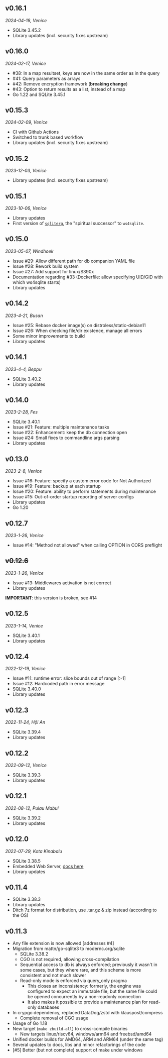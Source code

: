 ## v0.16.1
*2024-04-18, Venice*

- SQLite 3.45.2
- Library updates (incl. security fixes upstream)

## v0.16.0
*2024-02-17, Venice*

- #38: In a map resultset, keys are now in the same order as in the query
- #41: Query parameters as arrays
- #42: Remove encryption framework (**breaking change**)
- #43: Option to return results as a list, instead of a map
- Go 1.22 and SQLite 3.45.1

## v0.15.3
*2024-02-09, Venice*

- CI with Github Actions
- Switched to trunk based workflow
- Library updates (incl. security fixes upstream)

## v0.15.2
*2023-12-03, Venice*

- Library updates (incl. security fixes upstream)

## v0.15.1
*2023-10-06, Venice*

- Library updates
- First version of [`sqliterg`](https://github.com/proofrock/sqliterg), the "spiritual successor" to `ws4sqlite`.

## v0.15.0
*2023-05-07, Windhoek*

- Issue #29: Allow different path for db companion YAML file
- Issue #28: Rework build system
- Issue #27: Add support for linux/S390x
- Documentation regarding #33 (Dockerfile: allow specifying UID/GID with which ws4sqlite starts)
- Library updates

## v0.14.2
*2023-4-21, Busan*

- Issue #25: Rebase docker image(s) on distroless/static-debian11
- Issue #26: When checking file/dir existence, manage all errors
- Some minor improvements to build
- Library updates

## v0.14.1
*2023-4-4, Beppu*

- SQLite 3.40.2
- Library updates

## v0.14.0
*2023-2-28, Fes*

- SQLite 3.40.1
- Issue #21: Feature: multiple maintenance tasks
- Issue #22: Enhancement: keep the db connection open
- Issue #24: Small fixes to commandline args parsing
- Library updates

## v0.13.0
*2023-2-8, Venice*

- Issue #16: Feature: specify a custom error code for Not Authorized
- Issue #19: Feature: backup at each startup
- Issue #20: Feature: ability to perform statements during maintenance
- Issue #15: Out-of-order startup reporting of server configs
- Library updates
- Go 1.20

## v0.12.7
*2023-1-26, Venice*

- Issue #14: "Method not allowed" when calling OPTION in CORS preflight

## ~~v0.12.6~~
*2023-1-26, Venice*

- Issue #13: Middlewares activation is not correct
- Library updates

**IMPORTANT**: this version is broken, see #14

## v0.12.5
*2023-1-14, Venice*

- SQLite 3.40.1
- Library updates

## v0.12.4
*2022-12-19, Venice*

- Issue #11: runtime error: slice bounds out of range [:-1]
- Issue #12: Hardcoded path in error message
- SQLite 3.40.0
- Library updates

## v0.12.3
*2022-11-24, Hội An*

- SQLite 3.39.4
- Library updates

## v0.12.2
*2022-09-12, Venice*

- SQLite 3.39.3
- Library updates

## v0.12.1
*2022-08-12, Pulau Mabul*

- SQLite 3.39.2
- Library updates

## v0.12.0
*2022-07-29, Kota Kinabalu*

- SQLite 3.38.5
- Embedded Web Server, [docs here](https://germ.gitbook.io/ws4sqlite/documentation/web-server)
- Library updates

## v0.11.4

- SQLite 3.38.3
- Library updates
- Ditch 7z format for distribution, use .tar.gz & zip instead (according to the OS)

## v0.11.3

- Any file extension is now allowed [addresses #4]
- Migration from mattn/go-sqlite3 to modernc.org/sqlite
  - SQLite 3.38.2 
  - CGO is not required, allowing cross-compilation
  - Sequential access to db is always enforced; previously it wasn't in some cases, but they where
    rare, and this scheme is more consistent and not much slower
  - Read-only mode is enforced via query_only pragma
    - This closes an inconsistency: formerly, the engine was configured to expect an immutable file,
      but the same file could be opened concurrently by a non-readonly connection
    - It also makes it possible to provide a maintenance plan for read-only databases
- In crypgo dependency, replaced DataDog/zstd with klauspost/compress
  - Complete removal of CGO usage
- Usage of Go 1.18 
- New target (`make zbuild-all`) to cross-compile binaries
  - New targets linux/riscv64, windows/arm64 and freebsd/amd64 
- Unified docker builds for AMD64, ARM and ARM64 (under the same tag)
- Several updates to docs, libs and minor refactorings of the code
- [#5] Better (but not complete) support of make under windows
